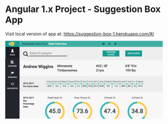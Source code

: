# Angular 1.x Project - Suggestion Box App

Visit local version of app at:
https://suggestion-box-1.herokuapp.com/#/ 

![alt tag](https://github.com/Jaellen/Basketball-Stats-Pro/blob/master/src/img/screenshot.png)
